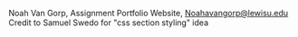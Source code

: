 Noah Van Gorp, Assignment Portfolio Website, Noahavangorp@lewisu.edu
Credit to Samuel Swedo for "css section styling" idea
